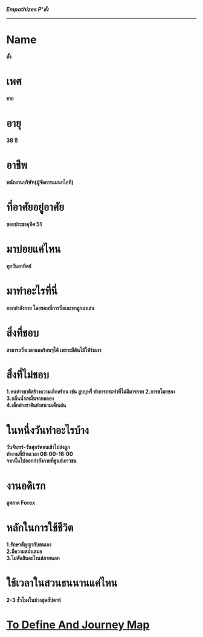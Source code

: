 ***Empathizes P'ตั้ง***
<hr>

# Name
__ตั้ง__
# เพศ  
__ชาย__
# อายุ
__38 ปี__
# อาชีพ 
__พนักงานบริษัท(ผู้จัดการแผนกไอที)__
# ที่อาศัยอยู่อาศัย 
__ซอยประชาอุทิศ 51__ 

# มาบ่อยแค่ไหน 
__ทุกวันอาทิตย์__ 

# มาทำอะไรที่นี่ 
__ออกกำลังกาย โดยชอบที่การวิ่งและพาลูกมาเล่น__

# สิ่งที่ชอบ
__สามารถวิ่งเวลาแดดร้อนๆได้ เพราะมีต้นไม้ให้ร่มเงา__  

# สิ่งที่ไม่ชอบ 
__1.คนต่างชาติสร้างความเดือดร้อน เช่น สูบบุหรี่ ทำการกระทำที่ไม่มีมารยาท__ 
__2.การขโมยของ__  
__3.กลิ่นน้ำเหม็นจากคลอง__     
__4.เด็กต่างชาติแย่งสนามเด็กเล่น__  

# ในหนึ่งวันทำอะไรบ้าง  
__วันจันทร์-วันศุกร์ตอนเช้าไปส่งลูก__  
__ทำงานที่บ้านเวลา 08:00-16:00__  
__จากนั้นไปออกกำลังกายที่ศูนย์เยาวชน__  

# งานอดิเรก 
__ดูตลาด Forex__  

# หลักในการใช้ชีวิต 
__1.รักษาสัญญากับตนเอง__   
__2.มีความสม่ำเสมอ__  
__3.ไม่ตัดสินอะไรแต่ภายนอก__  

# ใช้เวลาในสวนธนนานแค่ไหน
__2-3 ชั่วโมงในช่วงสุดสัปดาห์__

[To Define And Journey Map](https://github.com/LeoPonin/INT100-G2-02-2Na2Jai/blob/main/Tung/Define.md)
=======

